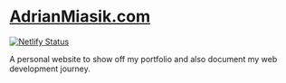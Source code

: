 <h1><a href="https://www.adrianmiasik.com">AdrianMiasik.com</a></h1>

[![Netlify Status](https://api.netlify.com/api/v1/badges/85c25006-687b-4821-a45f-9d56364bb9a0/deploy-status)](https://app.netlify.com/sites/adrianmiasik/deploys)

A personal website to show off my portfolio and also document my web development journey.
